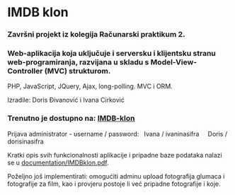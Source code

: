 # IMDB klon

### Završni projekt iz kolegija Računarski praktikum 2.

### Web-aplikacija koja uključuje i serversku i klijentsku stranu web-programiranja, razvijana u skladu s Model-View-Controller (MVC) strukturom.

PHP, JavaScript, JQuery, Ajax, long-polling. MVC i ORM.

Izradile: Doris Đivanović i Ivana Cirković

### Trenutno je dostupno na: [IMDB-klon](https://rp2.studenti.math.hr/~djdoris/IMDB-klon/index.php)

Prijava administrator - username / password: &nbsp; Ivana / ivaninasifra &nbsp; &nbsp; Doris / dorisinasifra

Kratki opis svih funkcionalnosti aplikacije i pripadne baze podataka nalazi se u [documentation/IMDBklon.pdf](documentation/IMDBklon.pdf).

Poželjno još implementirati: omogućiti adminu upload fotografija glumaca i fotografije za film, kao i provjeru postoje li već pripadne fotografije i koje.

